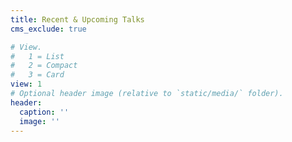 ```yaml
---
title: Recent & Upcoming Talks
cms_exclude: true

# View.
#   1 = List
#   2 = Compact
#   3 = Card
view: 1
# Optional header image (relative to `static/media/` folder).
header:
  caption: ''
  image: ''
---
```

